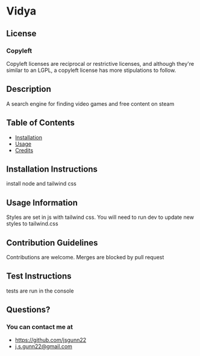 # Vidya

## License
### Copyleft
Copyleft licenses are reciprocal or restrictive licenses, and although they're similar to an LGPL, a copyleft license has more stipulations to follow.

## Description
A search engine for finding video games and free content on steam 

## Table of Contents
- [Installation](#installation)
- [Usage](#usage)
- [Credits](#credits)

## Installation Instructions
install node and tailwind css

## Usage Information
Styles are set in js with tailwind css.  You will need to run dev to update new styles to tailwind.css

## Contribution Guidelines
Contributions are welcome.  Merges are blocked by pull request

## Test Instructions
tests are run in the console 

## Questions?
### You can contact me at
- https://github.com/jsgunn22
- j.s.gunn22@gmail.com
